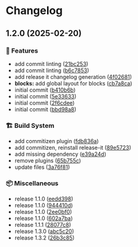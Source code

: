 # Changelog

## 1.2.0 (2025-02-20)

### 🚀 Features

* add commit linting ([21bc253](https://github.com/RichForever/tt-theme-blocks/commit/21bc25363f365f6a5a97593f4cf8ae194915f590))
* add commit linting ([b6c7853](https://github.com/RichForever/tt-theme-blocks/commit/b6c7853caf8baed74a5567f1da5463e034249503))
* add release it changelog generation ([4f02681](https://github.com/RichForever/tt-theme-blocks/commit/4f026810630ab8e6f34a21548a58615451b03ce4))
* **blocks:** add global layout for blocks ([cb7a8ca](https://github.com/RichForever/tt-theme-blocks/commit/cb7a8ca5c64aa21f49bc72ce6d43d9d95bb716d8))
* initial commit ([b410b6b](https://github.com/RichForever/tt-theme-blocks/commit/b410b6b6d4e76b3ea5dc568b1f6fb897514e99fe))
* initial commit ([5e33633](https://github.com/RichForever/tt-theme-blocks/commit/5e336338c3727a75be89dafa5f900a5b09bed976))
* initial commit ([2f6cdee](https://github.com/RichForever/tt-theme-blocks/commit/2f6cdee1bb16b51f652b27ab18ad08b33fd3e2df))
* initial commit ([bbd98a8](https://github.com/RichForever/tt-theme-blocks/commit/bbd98a86df71cc2d259ff35927a7e0670a295308))

### 🏗 Build System

* add commitizen plugin ([fdb836a](https://github.com/RichForever/tt-theme-blocks/commit/fdb836a9cecdc55c428ed63bab5500a5c7e1c489))
* add commitizen, reinstall release-it ([89e5723](https://github.com/RichForever/tt-theme-blocks/commit/89e5723a8bbafcd8f2ae7ce02bc2ab01a1933337))
* add missing dependency ([e39a24d](https://github.com/RichForever/tt-theme-blocks/commit/e39a24d7878ec78a3745878dd6172bed843326c7))
* remove plugins ([65b755c](https://github.com/RichForever/tt-theme-blocks/commit/65b755c153f09debfd5853e1704561d2f129c316))
* update files ([3a76f81](https://github.com/RichForever/tt-theme-blocks/commit/3a76f810d71fda8991dca7eebc89186782d632bc))

### 📦 Miscellaneous

* release 1.1.0 ([eedd398](https://github.com/RichForever/tt-theme-blocks/commit/eedd39840695b35c1d07c00c6254487c3925ba89))
* release 1.1.0 ([944410d](https://github.com/RichForever/tt-theme-blocks/commit/944410db37561e4e44e9b8c09cef8e0a4a8cb994))
* release 1.1.0 ([2ee0bf0](https://github.com/RichForever/tt-theme-blocks/commit/2ee0bf0fa386d3c9635c5070fb9d473c41ab1e6d))
* release 1.1.0 ([602a7ba](https://github.com/RichForever/tt-theme-blocks/commit/602a7badb26b1d8c74a3ac92c977326753be54b1))
* release 1.1.1 ([28077c8](https://github.com/RichForever/tt-theme-blocks/commit/28077c891fdc88eb4e0ef16df1fc586cf2b4bd39))
* release 1.3.0 ([abc5c20](https://github.com/RichForever/tt-theme-blocks/commit/abc5c2093ec633a7840d354ac151acbbfa6ae353))
* release 1.3.2 ([26b3c85](https://github.com/RichForever/tt-theme-blocks/commit/26b3c857b8a8465fea40ab799fc2134c9ea5b3a9))
